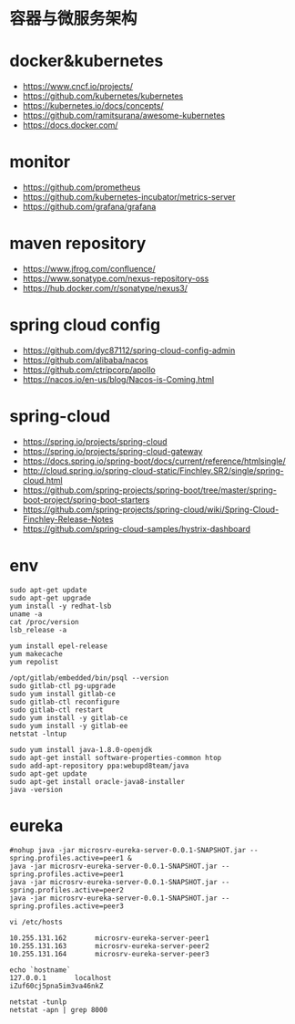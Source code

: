 容器与微服务架构
=======================================================================

# docker&kubernetes
* https://www.cncf.io/projects/
* https://github.com/kubernetes/kubernetes
* https://kubernetes.io/docs/concepts/
* https://github.com/ramitsurana/awesome-kubernetes
* https://docs.docker.com/

# monitor
* https://github.com/prometheus
* https://github.com/kubernetes-incubator/metrics-server
* https://github.com/grafana/grafana

# maven repository
* https://www.jfrog.com/confluence/
* https://www.sonatype.com/nexus-repository-oss
* https://hub.docker.com/r/sonatype/nexus3/

# spring cloud config
* https://github.com/dyc87112/spring-cloud-config-admin
* https://github.com/alibaba/nacos
* https://github.com/ctripcorp/apollo
* https://nacos.io/en-us/blog/Nacos-is-Coming.html

# spring-cloud
* https://spring.io/projects/spring-cloud
* https://spring.io/projects/spring-cloud-gateway
* https://docs.spring.io/spring-boot/docs/current/reference/htmlsingle/
* http://cloud.spring.io/spring-cloud-static/Finchley.SR2/single/spring-cloud.html
* https://github.com/spring-projects/spring-boot/tree/master/spring-boot-project/spring-boot-starters
* https://github.com/spring-projects/spring-cloud/wiki/Spring-Cloud-Finchley-Release-Notes
* https://github.com/spring-cloud-samples/hystrix-dashboard

# env
```
sudo apt-get update
sudo apt-get upgrade
yum install -y redhat-lsb
uname -a
cat /proc/version
lsb_release -a

yum install epel-release
yum makecache
yum repolist

/opt/gitlab/embedded/bin/psql --version
sudo gitlab-ctl pg-upgrade
sudo yum install gitlab-ce
sudo gitlab-ctl reconfigure
sudo gitlab-ctl restart
sudo yum install -y gitlab-ce
sudo yum install -y gitlab-ee
netstat -lntup

sudo yum install java-1.8.0-openjdk
sudo apt-get install software-properties-common htop
sudo add-apt-repository ppa:webupd8team/java
sudo apt-get update
sudo apt-get install oracle-java8-installer
java -version
```

# eureka
```
#nohup java -jar microsrv-eureka-server-0.0.1-SNAPSHOT.jar --spring.profiles.active=peer1 &
java -jar microsrv-eureka-server-0.0.1-SNAPSHOT.jar --spring.profiles.active=peer1
java -jar microsrv-eureka-server-0.0.1-SNAPSHOT.jar --spring.profiles.active=peer2
java -jar microsrv-eureka-server-0.0.1-SNAPSHOT.jar --spring.profiles.active=peer3

vi /etc/hosts

10.255.131.162       microsrv-eureka-server-peer1
10.255.131.163       microsrv-eureka-server-peer2
10.255.131.164       microsrv-eureka-server-peer3

echo `hostname`
127.0.0.1       localhost                               iZuf60cj5pna5im3va46nkZ

netstat -tunlp
netstat -apn | grep 8000
```